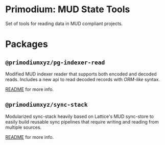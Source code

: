 # Primodium: MUD State Tools

Set of tools for reading data in MUD compliant projects.

# Packages

## `@primodiumxyz/pg-indexer-read`

Modified MUD indexer reader that supports both encoded and decoded reads. Includes a new api to read decoded records with _ORM-like_ syntax.

[README](/packages/pg-indexer-reader/README.md) for more info.

## `@primodiumxyz/sync-stack`

Modularized sync-stack heavily based on Lattice's MUD sync-store to easily build reusable sync pipelines that require writing and reading from multiple sources.

[README](/packages/sync-stack/README.md) for more info.
